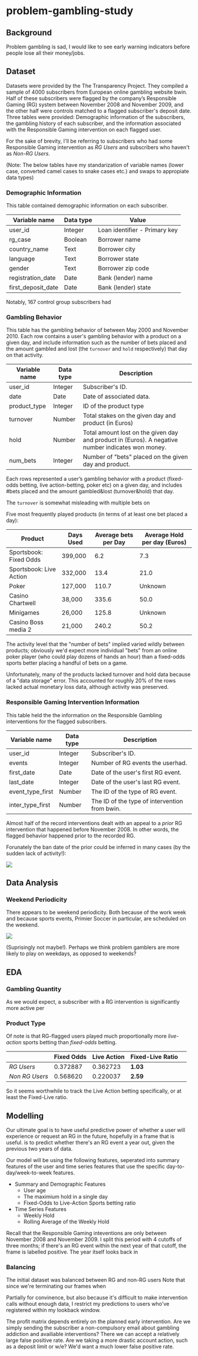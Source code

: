 # problem-gambling-study

## Background

Problem gambling is sad, I would like to see early warning indicators before people lose all their money/jobs.

## Dataset

Datasets were provided by the The Transparency Project.  They compiled a sample of 4000 subscribers from European online gambling website bwin. Half of these subscribers were flagged by the company’s Responsible Gaming (RG) system between November 2008 and November 2009, and the other half were controls matched to a flagged subscriber's deposit date. Three tables were provided: Demographic information of the subscribers, the gambling history of each subscriber, and the information associated with the Responsible Gaming intervention on each flagged user.

For the sake of brevity, I'll be referring to subscribers who had some Responsible Gaming intervention as *RG Users* and subscribers who haven't as *Non-RG Users*.

(Note: The below tables have my standarization of variable names (lower case, converted camel cases to snake cases etc.) and swaps to appropiate data types)

### Demographic Information

This table contained demographic information on each subscriber.

| Variable name     | Data type | Value                              |
|-------------------|-----------|-------------------------------------------------------|
| user_id    | Integer      | Loan identifier - Primary key                         |
| rg_case              | Boolean      | Borrower name                                         |
| country_name              | Text      | Borrower city                                         |
| language             | Text      | Borrower state                                        |
| gender               | Text      | Borrower zip code                                     |
| registration_date              | Date      | Bank (lender) name                                    |
| first_deposit_date        | Date      | Bank (lender) state                                   |

Notably, 167 control group subscribers had 

### Gambling Behavior

This table has the gambling behavior of  between May 2000 and November 2010. Each row contains a user's gambling behavior with a product on a given day, and include information such as the number of bets placed and the amount gambled and lost (the `turnover` and `hold` respectively) that day on that activity.

| Variable name     | Data type | Description                             |
|-------------------|-----------|-------------------------------------------------------|
| user_id    | Integer      | Subscriber's ID.                        |
| date              | Date      | Date of associated data.                                         |
| product_type              | Integer      | ID of the product type                                         |
| turnover             | Number      | Total stakes on the given day and product (in Euros)                                     |
| hold               | Number      | Total amount lost on the given day and product in (Euros). A negative number indicates won money.                                      |
| num_bets              | Integer      | Number of "bets" placed on the given day and product.                                 |

Each rows represented a user’s gambling behavior with a product (fixed-odds betting, live action-betting, poker etc) on a given day, and includes #bets placed and the amount gambled&lost (turnover&hold) that day.

The `turnover` is somewhat misleading with multiple bets on 

Five most frequently played products (in terms of at least one bet placed a day):

| Product    | Days Used | Average bets per Day | Average Hold per day (Euros)
|-------------------|-----------|-----------------|--------------------------------------|
| Sportsbook: Fixed Odds    | 399,000    | 6.2                        | 7.3
| Sportsbook: Live Action             | 332,000      | 13.4   | 21.0
| Poker             | 127,000      | 110.7          | Unknown
| Casino Chartwell   | 38,000      | 335.6     | 50.0
| Minigames    | 26,000      | 125.8      | Unknown
| Casino Boss media 2     | 21,000  | 240.2   | 50.2

The activity level that the "number of bets" implied varied wildly between products; obviously we'd expect more individual "bets" from an online poker player (who could play dozens of hands an hour) than a fixed-odds sports better placing a handful of bets on a game.

Unfortunately, many of the products lacked turnover and hold data because of a "data storage" error. This accounted for roughly 20% of the rows lacked actual monetary loss data, although activity was preserved.

### Responsible Gaming Intervention Information

This table held the the information on the Responsible Gambling interventions for the flagged subscribers.

| Variable name     | Data type | Description                             |
|-------------------|-----------|-------------------------------------------------------|
| user_id    | Integer      | Subscriber's ID.                       |
| events    | Integer      | Number of RG events the userhad.                       |
| first_date              | Date      | Date of the user's first RG event.                                         |
| last_date             | Integer      | Date of the user's last RG event.                                       |
| event_type_first             | Number      | The ID of the type of RG event.                                  |
| inter_type_first               | Number      | The ID of the type of intervention from bwin.                       |

Almost half of the record interventions dealt with an appeal to a *prior* RG intervention that happened before November 2008. In other words, the flagged behavior happened prior to the recorded RG. 

Forunately the ban date of the prior could be inferred in many cases (by the sudden lack of activity!):

![](images/RG_reopen.png)

## Data Analysis

### Weekend Periodicity

There appears to be weekend periodicity. Both because of the work week and because sports events, Primier Soccer in particular, are scheduled on the weekend. 

![](images/weekend_period.png)

(Suprisingly not maybe!). Perhaps we think problem gamblers are more likely to play on weekdays, as opposed to weekends?

## EDA 

### Gambling Quantity

As we would expect, a subscriber with a RG intervention is significantly more active per

### Product Type

Of note is that RG-flagged users played much proportionally more _live-action_ sports betting than _fixed-odds_ betting.

|              | Fixed Odds | Live Action | Fixed-Live Ratio |   |
|--------------|------------|-------------|-------|---|
| *RG Users*     | 0.372887   | 0.362723    | **1.03**  |   |
| *Non RG Users* | 0.568620   | 0.220037    | **2.59**  |   |

So it seems worthwhile to track the Live Action betting specifically, or at least the Fixed-Live ratio.

## Modelling

Our ultimate goal is to have useful predictive power of whether a user will experience or request an RG in the future, hopefully in a frame that is useful. is to predict whether there's an RG event a year out, given the previous two years of data.

Our model will be using the following features, seperated into summary features of the user and time series features that use the specific day-to-day/week-to-week features. 

* Summary and Demographic Features
    * User age
    * The maximium hold in a single day 
    * Fixed-Odds to Live-Action Sports betting ratio 
* Time Series Features
    * Weekly Hold
    * Rolling Average of the Weekly Hold

Recall that the Responsible Gaming inteventions are only between November 2008 and November 2009. I split this period with 4 cutoffs of three months; if there's an RG event within the next year of that cutoff, the frame is labelled positive. The year itself looks back in

### Balancing

The initial dataset was balanced between RG and non-RG users Note that since we're terminating our frames when 

Partially for convinence, but also because it's difficult to make intervention calls without enough data, I restrict my predictions to users who've registered within my lookback window.


The profit matrix depends entirely on the planned early intervention. Are we simply sending the subscriber a non-compulsory email about gambling addiction and availiable interventions? There we can accept a relatively large false positive rate. Are we taking a more drastic account action, such as a deposit limit or w/e? We'd want a much lower false positive rate.